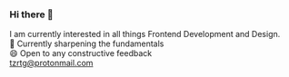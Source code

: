 ### Hi there 👋
I am currently interested in all things Frontend Development and Design.   
🌱  Currently sharpening the fundamentals   
😄  Open to any constructive feedback   
tzrtg@protonmail.com
<!--

- 🔭 I’m currently working on ...
- 🌱 I’m currently learning ...
- 👯 I’m looking to collaborate on ...
- 🤔 I’m looking for help with ...
- 💬 Ask me about ...
- 📫 How to reach me: ...
- 😄 Pronouns: ...
- ⚡ Fun fact: ...
-->
